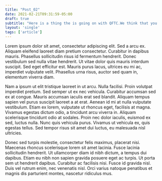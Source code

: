 ```yaml
---
title: "Post_02"
date: 2021-02-21T09:31:59-05:00
draft: true
subtitle: "Here is a thing the is going on with QFTC.We think that you deserve to know all about it."
layout: 'single'
tags: ['article']
---
```


Lorem ipsum dolor sit amet, consectetur adipiscing elit. Sed a arcu ex. Aliquam eleifend laoreet diam pretium consectetur. Curabitur in dapibus mauris. Phasellus sollicitudin risus id fermentum hendrerit. Donec vestibulum sed nulla vitae hendrerit. Ut vitae dolor quis mauris interdum suscipit. Sed eget efficitur est. Mauris purus lacus, ultrices eu mi ac, imperdiet vulputate velit. Phasellus urna risus, auctor sed quam in, elementum viverra diam.

Nam a ipsum ut elit tristique laoreet in ut arcu. Nulla facilisi. Proin volutpat imperdiet pretium. Sed semper ut ex nec vehicula. Curabitur accumsan sed ex at congue. Mauris accumsan iaculis erat sed blandit. Aliquam tempus sapien vel purus suscipit laoreet a at erat. Aenean id mi at nulla vulputate vestibulum. Etiam ex lorem, vulputate ut rhoncus eget, facilisis at magna. Vivamus egestas dictum odio, a tincidunt arcu viverra in. Aliquam scelerisque tincidunt odio at sodales. Proin nec dolor iaculis, euismod ex sed, luctus nulla. Nunc quis vehicula purus. Vivamus ut vehicula ex, quis egestas tellus. Sed tempor risus sit amet dui luctus, eu malesuada nisl ultricies.

Donec sed turpis molestie, consectetur felis maximus, placerat nisi. Maecenas rhoncus scelerisque lorem sit amet lacinia. Fusce lacinia sollicitudin hendrerit. Ut ullamcorper diam id nibh dictum, a tempus dui dapibus. Etiam eu nibh non sapien gravida posuere eget ac turpis. Ut porta sem ut hendrerit dapibus. Curabitur ac facilisis nisi. Fusce id gravida nisl. Duis vel rutrum enim, nec venenatis nisl. Orci varius natoque penatibus et magnis dis parturient montes, nascetur ridiculus mus.